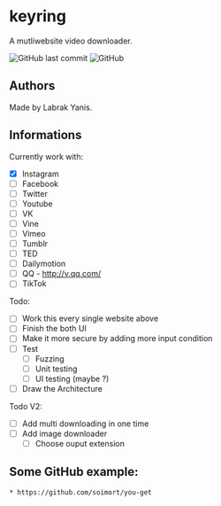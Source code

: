 # keyring
A mutliwebsite video downloader.

![GitHub last commit](https://img.shields.io/github/last-commit/qanastek/keyring.svg?style=flat-square)
![GitHub](https://img.shields.io/github/license/qanastek/keyring.svg?style=flat-square)

## Authors
Made by Labrak Yanis.

## Informations

Currently work with:
- [x] Instagram
- [ ] Facebook
- [ ] Twitter
- [ ] Youtube
- [ ] VK
- [ ] Vine
- [ ] Vimeo
- [ ] Tumblr
- [ ] TED
- [ ] Dailymotion
- [ ] QQ - http://v.qq.com/
- [ ] TikTok

Todo:
- [ ] Work this every single website above
- [ ] Finish the both UI
- [ ] Make it more secure by adding more input condition
- [ ] Test
	- [ ] Fuzzing
	- [ ] Unit testing
	- [ ] UI testing (maybe ?)
- [ ] Draw the Architecture

Todo V2:
- [ ] Add multi downloading in one time
- [ ] Add image downloader
	- [ ] Choose ouput extension

## Some GitHub example:

	* https://github.com/soimort/you-get